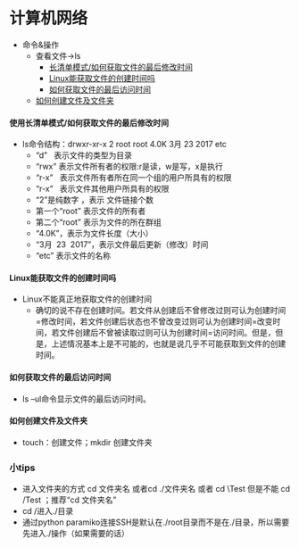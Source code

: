 # 计算机网络

- 命令&操作
    - 查看文件->ls
        - [长清单模式/如何获取文件的最后修改时间](#使用长清单模式)
        - [Linux能获取文件的创建时间吗](#Linux不能真正地获取文件的创建时间)
        - [如何获取文件的最后访问时间](#如何获取文件的最后访问时间)
    - [如何创建文件及文件夹](#如何创建文件及文件夹)
<!-- GFM-TOC -->

#### 使用长清单模式/如何获取文件的最后修改时间
- ls命令结构：drwxr-xr-x  2 root root 4.0K  3月  23  2017  etc
    - “d”   表示文件的类型为目录
    - “rwx” 表示文件所有者的权限:r是读，w是写，x是执行
    - “r-x”   表示文件所有者所在同一个组的用户所具有的权限
    - “r-x”   表示文件其他用户所具有的权限
    - “2”是纯数字 ，表示 文件链接个数  
    - 第一个“root” 表示文件的所有者   
    - 第二个“root” 表示为文件的所在群组   
    - “4.0K”，表示为文件长度（大小）  
    - “3月  23  2017”，表示文件最后更新（修改）时间  
    - “etc” 表示文件的名称

#### Linux能获取文件的创建时间吗
- Linux不能真正地获取文件的创建时间
    - 确切的说不存在创建时间。若文件从创建后不曾修改过则可认为创建时间=修改时间，若文件创建后状态也不曾改变过则可认为创建时间=改变时间，若文件创建后不曾被读取过则可认为创建时间=访问时间。但是，但是，上述情况基本上是不可能的，也就是说几乎不可能获取到文件的创建时间。

#### 如何获取文件的最后访问时间
- ls –ul命令显示文件的最后访问时间。

#### 如何创建文件及文件夹
- touch：创建文件；mkdir 创建文件夹

### 小tips
- 进入文件夹的方式 cd 文件夹名 或者cd ./文件夹名 或者 cd \Test 但是不能 cd /Test ；推荐“cd 文件夹名”
- cd /进入./目录
- 通过python paramiko连接SSH是默认在./root目录而不是在./目录，所以需要先进入./操作（如果需要的话）
